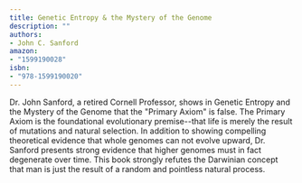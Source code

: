 ```yaml
---
title: Genetic Entropy & the Mystery of the Genome
description: ""
authors:
- John C. Sanford
amazon:
- "1599190028"
isbn:
- "978-1599190020"
---
```

Dr. John Sanford, a retired Cornell Professor, shows in Genetic Entropy and the Mystery of the Genome that the "Primary Axiom" is false. The Primary Axiom is the foundational evolutionary premise--that life is merely the result of mutations and natural selection. In addition to showing compelling theoretical evidence that whole genomes can not evolve upward, Dr. Sanford presents strong evidence that higher genomes must in fact degenerate over time. This book strongly refutes the Darwinian concept that man is just the result of a random and pointless natural process.
